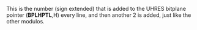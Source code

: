 This is the number (sign extended) that is added to the UHRES bitplane
pointer (**BPLHPTL**,H) every line, and then another 2 is added, just like
the other modulos.
